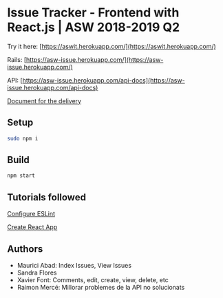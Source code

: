 # Issue Tracker - Frontend with React.js | ASW 2018-2019 Q2

Try it here: [https://aswit.herokuapp.com/](https://aswit.herokuapp.com/)

Rails: [https://asw-issue.herokuapp.com/](https://asw-issue.herokuapp.com/)

API: [https://asw-issue.herokuapp.com/api-docs](https://asw-issue.herokuapp.com/api-docs)

[Document for the delivery](docs/tercer_lliurament.md)

## Setup

```bash
sudo npm i
```

## Build

```bash
npm start
```

## Tutorials followed

[Configure ESLint](https://medium.com/@RossWhitehouse/setting-up-eslint-in-react-c20015ef35f7)

[Create React App](https://reactjs.org/docs/create-a-new-react-app.html#create-react-app)

## Authors

- Maurici Abad: Index Issues, View Issues
- Sandra Flores
- Xavier Font: Comments, edit, create, view, delete, etc
- Raimon Mercé: Millorar problemes de la API no solucionats
